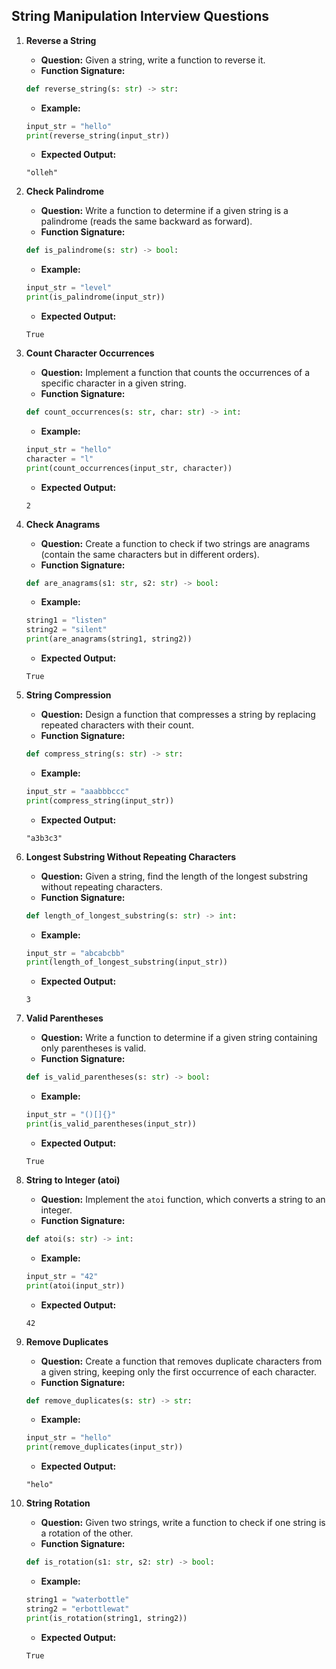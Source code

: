 ## String Manipulation Interview Questions

1. **Reverse a String**
   - **Question:** Given a string, write a function to reverse it.
   - **Function Signature:**
   ```python
   def reverse_string(s: str) -> str:
   ```
   - **Example:**
   ```python
   input_str = "hello"
   print(reverse_string(input_str))
   ```
   - **Expected Output:**
   ```
   "olleh"
   ```

2. **Check Palindrome**
   - **Question:** Write a function to determine if a given string is a palindrome (reads the same backward as forward).
   - **Function Signature:**
   ```python
   def is_palindrome(s: str) -> bool:
   ```
   - **Example:**
   ```python
   input_str = "level"
   print(is_palindrome(input_str))
   ```
   - **Expected Output:**
   ```
   True
   ```

3. **Count Character Occurrences**
   - **Question:** Implement a function that counts the occurrences of a specific character in a given string.
   - **Function Signature:**
   ```python
   def count_occurrences(s: str, char: str) -> int:
   ```
   - **Example:**
   ```python
   input_str = "hello"
   character = "l"
   print(count_occurrences(input_str, character))
   ```
   - **Expected Output:**
   ```
   2
   ```

4. **Check Anagrams**
   - **Question:** Create a function to check if two strings are anagrams (contain the same characters but in different orders).
   - **Function Signature:**
   ```python
   def are_anagrams(s1: str, s2: str) -> bool:
   ```
   - **Example:**
   ```python
   string1 = "listen"
   string2 = "silent"
   print(are_anagrams(string1, string2))
   ```
   - **Expected Output:**
   ```
   True
   ```

5. **String Compression**
   - **Question:** Design a function that compresses a string by replacing repeated characters with their count.
   - **Function Signature:**
   ```python
   def compress_string(s: str) -> str:
   ```
   - **Example:**
   ```python
   input_str = "aaabbbccc"
   print(compress_string(input_str))
   ```
   - **Expected Output:**
   ```
   "a3b3c3"
   ```

6. **Longest Substring Without Repeating Characters**
   - **Question:** Given a string, find the length of the longest substring without repeating characters.
   - **Function Signature:**
   ```python
   def length_of_longest_substring(s: str) -> int:
   ```
   - **Example:**
   ```python
   input_str = "abcabcbb"
   print(length_of_longest_substring(input_str))
   ```
   - **Expected Output:**
   ```
   3
   ```

7. **Valid Parentheses**
   - **Question:** Write a function to determine if a given string containing only parentheses is valid.
   - **Function Signature:**
   ```python
   def is_valid_parentheses(s: str) -> bool:
   ```
   - **Example:**
   ```python
   input_str = "()[]{}"
   print(is_valid_parentheses(input_str))
   ```
   - **Expected Output:**
   ```
   True
   ```

8. **String to Integer (atoi)**
   - **Question:** Implement the `atoi` function, which converts a string to an integer.
   - **Function Signature:**
   ```python
   def atoi(s: str) -> int:
   ```
   - **Example:**
   ```python
   input_str = "42"
   print(atoi(input_str))
   ```
   - **Expected Output:**
   ```
   42
   ```

9. **Remove Duplicates**
   - **Question:** Create a function that removes duplicate characters from a given string, keeping only the first occurrence of each character.
   - **Function Signature:**
   ```python
   def remove_duplicates(s: str) -> str:
   ```
   - **Example:**
   ```python
   input_str = "hello"
   print(remove_duplicates(input_str))
   ```
   - **Expected Output:**
   ```
   "helo"
   ```

10. **String Rotation**
    - **Question:** Given two strings, write a function to check if one string is a rotation of the other.
    - **Function Signature:**
    ```python
    def is_rotation(s1: str, s2: str) -> bool:
    ```
    - **Example:**
    ```python
    string1 = "waterbottle"
    string2 = "erbottlewat"
    print(is_rotation(string1, string2))
    ```
    - **Expected Output:**
    ```
    True
    ```


